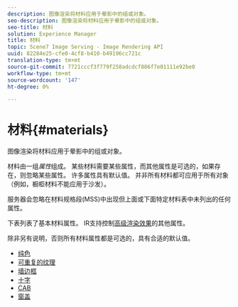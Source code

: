 ```yaml
---
description: 图像渲染将材料应用于晕影中的组或对象。
seo-description: 图像渲染将材料应用于晕影中的组或对象。
seo-title: 材料
solution: Experience Manager
title: 材料
topic: Scene7 Image Serving - Image Rendering API
uuid: 82284e25-cfe0-4cf8-b410-b49196cc721c
translation-type: tm+mt
source-git-commit: 7721cccf3f779f258adcdcf886f7e01111e92be0
workflow-type: tm+mt
source-wordcount: '147'
ht-degree: 0%

---
```



# 材料{#materials}

图像渲染将材料应用于晕影中的组或对象。

材料由一组&#x200B;*属性*&#x200B;组成。 某些材料需要某些属性，而其他属性是可选的，如果存在，则忽略某些属性。 许多属性具有默认值。 并非所有材料都可应用于所有对象（例如，橱柜材料不能应用于沙发）。

服务器会忽略在材料规格段(MSS)中出现但上面或下面特定材料表中未列出的任何属性。

下表列表了基本材料属性。 IR支持控制[高级渲染效果](../../../../../../ir-api/http-protocol/image-rendering-api-ref/c-ir-http-protocol-ref/c-ir-http-protocol-syntax-and-features/c-ir-advanced-render-effects/c-ir-advanced-render-effects.md#concept-bf8b6d8460244b9cacc7f4a3df4c5281)的其他属性。

除非另有说明，否则所有材料属性都是可选的，具有合适的默认值。

* [纯色](r-ir-solid-colors.md)
* [可重复的纹理](r-ir-repeatable-textures.md)
* [墙边框](r-ir-wall-borders.md)
* [十字](r-ir-decals.md)
* [CAB](r-ir-cabinets.md)
* [窗盖](r-ir-window-coverings.md)
